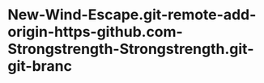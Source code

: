 # New-Wind-Escape.git-remote-add-origin-https-github.com-Strongstrength-Strongstrength.git-git-branc
